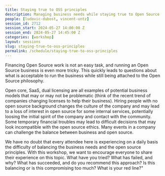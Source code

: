 ```yaml
---
title: Staying true to OSS principles
description: Managing business needs while staying true to Open Source principles
people: [ludovic-dubost, vincent-untz]
session_id: 2712
session_start: 2024-05-27 14:00:00 Z
session_end: 2024-05-27 14:45:00 Z
categories: [workshop]
layout: sessions
slug: staying-true-to-oss-principles
permalink: /schedule/staying-true-to-oss-principles
---
```


Financing Open Source work is not an easy task, and running an Open
Source business is even more tricky. This quickly leads to questions
about what is acceptable to run the business while still being
attached to the Open Source philosophy.

Open core, SaaS, dual licensing are all examples of potential business
models that may or may not be problematic (think of the recent trend
of companies changing licenses to help their business). Hiring people
with no open source background changes the culture of the company and
may lead to a loss of interest in open source for some internal
services, potentially loosing the initial spirit of the company and
contact with the community. Some temporary financial troubles may lead
to difficult decisions that may look incompatible with the open source
ethics. Many events in a company can challenge the balance between
business and open source.

We have no doubt that every attendee here is experiencing on a daily
basis the difficulty of balancing the business needs and the open
source principles. With this workshop, we want to encourage everyone
to share their experience on this topic. What have you tried? What has
failed, and why? What has succeeded, and do you recommend this
approach? Is this balancing or is this compromising too much? What is
your red line?"